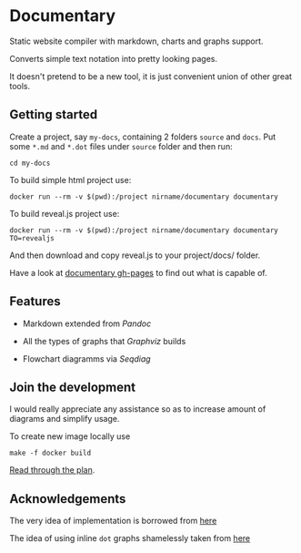 # Documentary

Static website compiler with markdown, charts and graphs support.

Converts simple text notation into pretty looking pages.

It doesn't pretend to be a new tool, it is just convenient union of other great tools.

## Getting started

Create a project, say `my-docs`, containing 2 folders `source` and `docs`.
Put some `*.md` and `*.dot` files under `source` folder and then run:

```
cd my-docs
```

To build simple html project use:

```
docker run --rm -v $(pwd):/project nirname/documentary documentary
```

To build reveal.js project use:

```
docker run --rm -v $(pwd):/project nirname/documentary documentary TO=revealjs
```

And then download and copy reveal.js to your project/docs/ folder.

Have a look at [documentary gh-pages](https://nirname.github.io/documentary-docs/)
to find out what is capable of.

## Features

* Markdown extended from *Pandoc*

* All the types of graphs that *Graphviz* builds

* Flowchart diagramms via *Seqdiag*

## Join the development

I would really appreciate any assistance so as to increase amount of diagrams and simplify usage.

To create new image locally use

```
make -f docker build
```

[Read through the plan](source/todo.md).

## Acknowledgements

The very idea of implementation is borrowed from [here](https://tylercipriani.com/blog/2014/05/13/replace-jekyll-with-pandoc-makefile/)

The idea of using inline `dot` graphs shamelessly taken from [here](https://gitlab.com/meonkeys/pandoc-dot-svg-hack/tree/master)